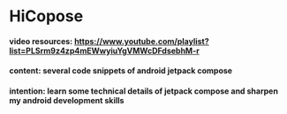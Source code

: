 # HiCopose

#### video resources: https://www.youtube.com/playlist?list=PLSrm9z4zp4mEWwyiuYgVMWcDFdsebhM-r
#### content: several code snippets of android jetpack compose 
#### intention: learn some technical details of jetpack compose and sharpen my android development skills
